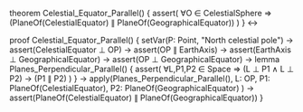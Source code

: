 theorem Celestial_Equator_Parallel() {
  assert(
    ∀O ∈ CelestialSphere ⇒
    (PlaneOf(CelestialEquator) ∥ PlaneOf(GeographicalEquator))
  )
} ↔

proof Celestial_Equator_Parallel() {
  setVar(P: Point, "North celestial pole") →
  assert(CelestialEquator ⊥ OP) →
  assert(OP ∥ EarthAxis) →
  assert(EarthAxis ⊥ GeographicalEquator) →
  assert(OP ⊥ GeographicalEquator) →
  lemma Planes_Perpendicular_Parallel() {
    assert(
      ∀L,P1,P2 ∈ Space ⇒
      (L ⊥ P1 ∧ L ⊥ P2) → (P1 ∥ P2)
    )
  } →
  apply(Planes_Perpendicular_Parallel(), 
    L: OP, 
    P1: PlaneOf(CelestialEquator),
    P2: PlaneOf(GeographicalEquator)
  ) →
  assert(PlaneOf(CelestialEquator) ∥ PlaneOf(GeographicalEquator))
}